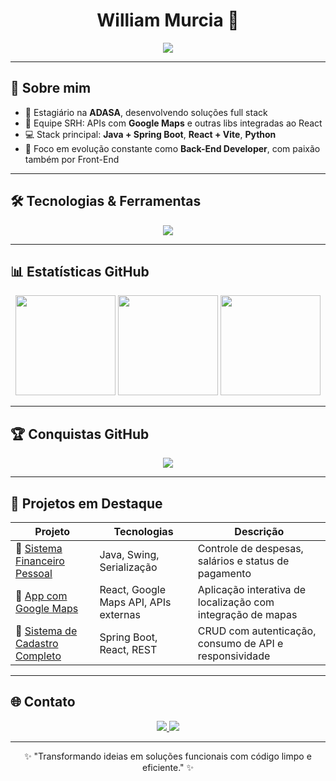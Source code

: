 <h1 align="center">William Murcia 🚀</h1>

<p align="center">
  <img src="https://readme-typing-svg.demolab.com?font=Fira+Code&size=22&pause=1000&color=00F7FF&width=435&lines=Desenvolvedor+Full+Stack;Java+%7C+Python+%7C+JS;React+%2B+Spring+Boot+%7C+Vite;Estudando+Back-End+Avançado;Bem-vindo+ao+meu+GitHub!">
</p>

---

## 🧠 Sobre mim

- 💼 Estagiário na **ADASA**, desenvolvendo soluções full stack
- 🧩 Equipe SRH: APIs com **Google Maps** e outras libs integradas ao React
- 💻 Stack principal: **Java + Spring Boot**, **React + Vite**, **Python**
- 🎯 Foco em evolução constante como **Back-End Developer**, com paixão também por Front-End

---

## 🛠️ Tecnologias & Ferramentas

<p align="center">
  <img src="https://skillicons.dev/icons?i=java,spring,js,react,vite,python,git,github,vscode,html,css,intellij,pycharm&theme=dark" />
</p>

---

## 📊 Estatísticas GitHub

<p align="center">
  <img height="160em" src="https://github-readme-stats.vercel.app/api?username=DvWill&show_icons=true&theme=tokyonight&include_all_commits=true&count_private=true"/>
  <img height="160em" src="https://github-readme-streak-stats.herokuapp.com?user=DvWill&theme=tokyonight"/>
  <img height="160em" src="https://github-readme-stats.vercel.app/api/top-langs/?username=DvWill&layout=compact&theme=tokyonight"/>
</p>

---

## 🏆 Conquistas GitHub

<p align="center">
  <img src="https://github-profile-trophy.vercel.app/?username=DvWill&theme=onedark&no-frame=true&row=1&margin-w=15"/>
</p>

---

## 🚀 Projetos em Destaque

| Projeto | Tecnologias | Descrição |
|--------|-------------|-----------|
| 🔗 [Sistema Financeiro Pessoal](https://github.com/DvWill/Sistema-Financeiro-Pessoal-Java) | Java, Swing, Serialização | Controle de despesas, salários e status de pagamento |
| 🔗 [App com Google Maps](https://github.com/DvWill) | React, Google Maps API, APIs externas | Aplicação interativa de localização com integração de mapas |
| 🔗 [Sistema de Cadastro Completo](https://github.com/DvWill) | Spring Boot, React, REST | CRUD com autenticação, consumo de API e responsividade |

---

## 🌐 Contato

<p align="center">
  <a href="https://www.linkedin.com/in/william-murcia-5205871a6/" target="_blank">
    <img src="https://img.shields.io/badge/LinkedIn-0077B5?style=for-the-badge&logo=linkedin&logoColor=white"/>
  </a>
  <a href="mailto:williammurciacosta17@gmail.com">
    <img src="https://img.shields.io/badge/Gmail-D14836?style=for-the-badge&logo=gmail&logoColor=white"/>
  </a>
</p>

---

<p align="center">
  ✨ "Transformando ideias em soluções funcionais com código limpo e eficiente." ✨
</p>
